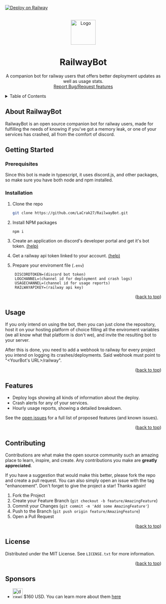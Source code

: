[![Deploy on Railway](https://railway.app/button.svg)](https://railway.app/template/alYGiV?referralCode=HqjCnM)

<!-- PROJECT LOGO -->
<br />
<div align="center">
  <a href="https://github.com/LaCrak27/RailwayBot">
    <img src="https://devicons.railway.app/i/railway-dark.svg" alt="Logo" width="80" height="80">
  </a>

<h1 align="center">RailwayBot</h1>

  <p align="center">
    A companion bot for railway users that offers better deployment updates as well as usage stats.
    <br />
    <a href="https://github.com/LaCrak27/RailwayBot/issues">Report Bug/Request features</a>
  </p>
  
</div>

<!-- TABLE OF CONTENTS -->
<details>
  <summary>Table of Contents</summary>
  <ol>
    <li>
      <a href="#about-railwaybot">About RailwayBot</a>
    </li>
    <li>
      <a href="#getting-started">Getting Started</a>
      <ul>
        <li><a href="#prerequisites">Prerequisites</a></li>
        <li><a href="#installation">Installation</a></li>
      </ul>
    </li>
    <li><a href="#usage">Usage</a></li>
    <li><a href="#features">Features</a></li>
    <li><a href="#contributing">Contributing</a></li>
    <li><a href="#license">License</a></li>
  </ol>
</details>

## About RailwayBot

RailwayBot is an open source companion bot for railway users, made for fulfilling the needs of knowing if you've got a memory leak, or one of your services has crashed, all from the comfort of discord.

## Getting Started

### Prerequisites

Since this bot is made in typescript, it uses discord.js, and other packages, so make sure you have both node and npm installed.

### Installation

1. Clone the repo
   ```sh
   git clone https://github.com/LaCrak27/RailwayBot.git
   ```
2. Install NPM packages
   ```sh
   npm i
   ```
3. Create an application on discord's developer portal and get it's bot token. [(help)](https://discordjs.guide/preparations/setting-up-a-bot-application.html#creating-your-bot)
4. Get a railway api token linked to your account. [(help)](https://docs.railway.app/reference/public-api#authentication)

5. Prepare your enviroment file (`.env`)
   ```env
    DISCORDTOKEN=(discord bot token)
    LOGCHANNEL=(channel id for deployment and crash logs)
    USAGECHANNEL=(channel id for usage reports)
    RAILWAYAPIKEY=(railway api key)
   ```

<p align="right">(<a href="#about-railwaybot">back to top</a>)</p>

## Usage

If you only intend on using the bot, then you can just clone the repository, host it on your hosting platform of choice filling all the enviroment variables (we all know what that platform is don't we), and invite the resulting bot to your server.

After this is done, you need to add a webhook to railway for every project you intend on logging its crashes/deployments. Said webhook must point to "<YourBot's URL>/railway".

<p align="right">(<a href="#about-railwaybot">back to top</a>)</p>

## Features

- Deploy logs showing all kinds of information about the deploy.
- Crash alerts for any of your services.
- Hourly usage reports, showing a detailed breakdown.

See the [open issues](https://github.com/LaCrak27/RailwayBot/issues) for a full list of proposed features (and known issues).

<p align="right">(<a href="#about-railwaybot">back to top</a>)</p>

## Contributing

Contributions are what make the open source community such an amazing place to learn, inspire, and create. Any contributions you make are **greatly appreciated**.

If you have a suggestion that would make this better, please fork the repo and create a pull request. You can also simply open an issue with the tag "enhancement".
Don't forget to give the project a star! Thanks again!

1. Fork the Project
2. Create your Feature Branch (`git checkout -b feature/AmazingFeature`)
3. Commit your Changes (`git commit -m 'Add some AmazingFeature'`)
4. Push to the Branch (`git push origin feature/AmazingFeature`)
5. Open a Pull Request

<p align="right">(<a href="#about-railwaybot">back to top</a>)</p>

<!-- LICENSE -->

## License

Distributed under the MIT License. See `LICENSE.txt` for more information.

<p align="right">(<a href="#about-railwaybot">back to top</a>)</p>

## Sponsors

- <img src="https://ponderly.s3.us-east-2.amazonaws.com/production/ponderly-logo.jpg" alt="drawing" width="32"/> $160 USD. You can learn more about them [here](https://www.ponder.ly/)
